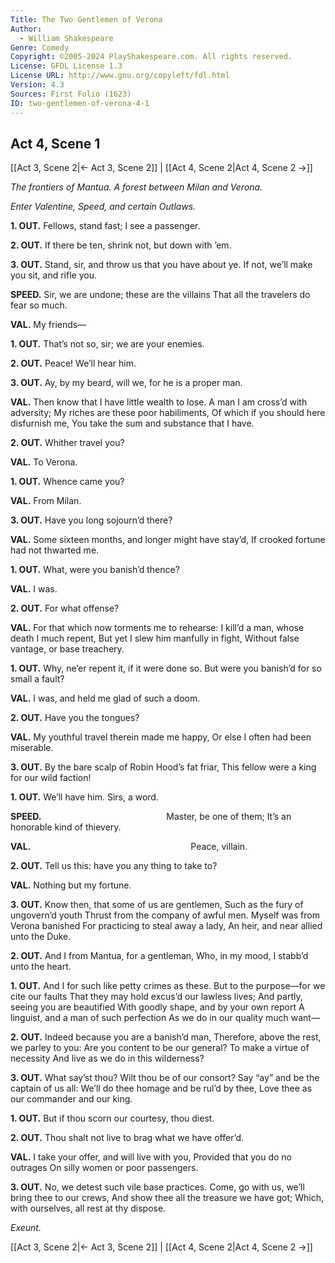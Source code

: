 ```yaml
---
Title: The Two Gentlemen of Verona
Author: 
  - William Shakespeare
Genre: Comedy
Copyright: ©2005-2024 PlayShakespeare.com. All rights reserved.
License: GFDL License 1.3
License URL: http://www.gnu.org/copyleft/fdl.html
Version: 4.3
Sources: First Folio (1623)
ID: two-gentlemen-of-verona-4-1
---
```


## Act 4, Scene 1
[[Act 3, Scene 2|← Act 3, Scene 2]] | [[Act 4, Scene 2|Act 4, Scene 2 →]]

*The frontiers of Mantua. A forest between Milan and Verona.*

*Enter Valentine, Speed, and certain Outlaws.*

**1. OUT.**
Fellows, stand fast; I see a passenger.

**2. OUT.**
If there be ten, shrink not, but down with ’em.

**3. OUT.**
Stand, sir, and throw us that you have about ye.
If not, we’ll make you sit, and rifle you.

**SPEED.**
Sir, we are undone; these are the villains
That all the travelers do fear so much.

**VAL.**
My friends⁠—

**1. OUT.**
That’s not so, sir; we are your enemies.

**2. OUT.**
Peace! We’ll hear him.

**3. OUT.**
Ay, by my beard, will we, for he is a proper man.

**VAL.**
Then know that I have little wealth to lose.
A man I am cross’d with adversity;
My riches are these poor habiliments,
Of which if you should here disfurnish me,
You take the sum and substance that I have.

**2. OUT.**
Whither travel you?

**VAL.**
To Verona.

**1. OUT.**
Whence came you?

**VAL.**
From Milan.

**3. OUT.**
Have you long sojourn’d there?

**VAL.**
Some sixteen months, and longer might have stay’d,
If crooked fortune had not thwarted me.

**1. OUT.**
What, were you banish’d thence?

**VAL.**
I was.

**2. OUT.**
For what offense?

**VAL.**
For that which now torments me to rehearse:
I kill’d a man, whose death I much repent,
But yet I slew him manfully in fight,
Without false vantage, or base treachery.

**1. OUT.**
Why, ne’er repent it, if it were done so.
But were you banish’d for so small a fault?

**VAL.**
I was, and held me glad of such a doom.

**2. OUT.**
Have you the tongues?

**VAL.**
My youthful travel therein made me happy,
Or else I often had been miserable.

**3. OUT.**
By the bare scalp of Robin Hood’s fat friar,
This fellow were a king for our wild faction!

**1. OUT.**
We’ll have him. Sirs, a word.

**SPEED.**
              Master, be one of them;
It’s an honorable kind of thievery.

**VAL.**
                  Peace, villain.

**2. OUT.**
Tell us this: have you any thing to take to?

**VAL.**
Nothing but my fortune.

**3. OUT.**
Know then, that some of us are gentlemen,
Such as the fury of ungovern’d youth
Thrust from the company of awful men.
Myself was from Verona banished
For practicing to steal away a lady,
An heir, and near allied unto the Duke.

**2. OUT.**
And I from Mantua, for a gentleman,
Who, in my mood, I stabb’d unto the heart.

**1. OUT.**
And I for such like petty crimes as these.
But to the purpose—for we cite our faults
That they may hold excus’d our lawless lives;
And partly, seeing you are beautified
With goodly shape, and by your own report
A linguist, and a man of such perfection
As we do in our quality much want⁠—

**2. OUT.**
Indeed because you are a banish’d man,
Therefore, above the rest, we parley to you:
Are you content to be our general?
To make a virtue of necessity
And live as we do in this wilderness?

**3. OUT.**
What say’st thou? Wilt thou be of our consort?
Say “ay” and be the captain of us all:
We’ll do thee homage and be rul’d by thee,
Love thee as our commander and our king.

**1. OUT.**
But if thou scorn our courtesy, thou diest.

**2. OUT.**
Thou shalt not live to brag what we have offer’d.

**VAL.**
I take your offer, and will live with you,
Provided that you do no outrages
On silly women or poor passengers.

**3. OUT.**
No, we detest such vile base practices.
Come, go with us, we’ll bring thee to our crews,
And show thee all the treasure we have got;
Which, with ourselves, all rest at thy dispose.

*Exeunt.*

[[Act 3, Scene 2|← Act 3, Scene 2]] | [[Act 4, Scene 2|Act 4, Scene 2 →]]
